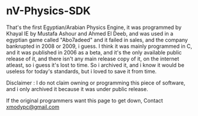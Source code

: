 # nV-Physics-SDK
That's the first Egyptian/Arabian Physics Engine, it was programmed by Khayal IE by Mustafa Ashour and Ahmed El Deeb, and was used in a egyptian game called "Abo7adeed" and it failed in sales, and the company bankrupted in 2008 or 2009, i guess.
I think it was mainly programmed in C, and it was published in 2006 as a beta, and it's the only available public release of it, and there isn't any main release copy of it, on the internet atleast, so i guess it's lost to time.
So i archived it, and i know it would be useless for today's standards, but i loved to save it from time.

Disclaimer : I do not claim owning or programming this piece of software, and i only archived it because it was under public release.

If the original programmers want this page to get down, Contact xmodypc@gmail.com
